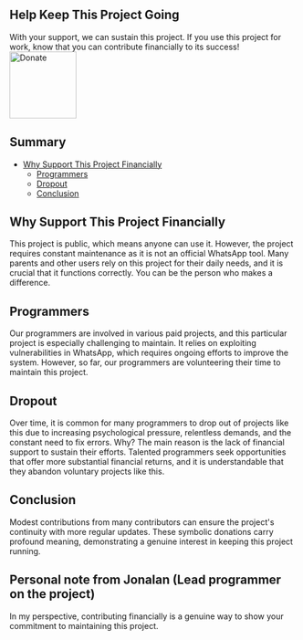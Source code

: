 ## Help Keep This Project Going
With your support, we can sustain this project. If you use this project for work, know that you can contribute financially to its success!
<br>
<a href='https://www.paypal.com/donate/?business=ZNZ9EAZN4XCDY&no_recurring=0&item_name=Thank+you+for+donating+to+us%21+It%27s+people+like+you+who+keep+this+project+going.&currency_code=USD'><img src='https://github.com/orkestral/venom/blob/master/img/Donate-now-button-blue.png' height='117' alt='Donate' /></a>

## Summary

- [Why Support This Project Financially](#why-support-this-project-financially)
  - [Programmers](#programmers)
  - [Dropout](#dropout)
  - [Conclusion](#conclusion)


## Why Support This Project Financially

This project is public, which means anyone can use it. However, the project requires constant maintenance as it is not an official WhatsApp tool. Many parents and other users rely on this project for their daily needs, and it is crucial that it functions correctly. You can be the person who makes a difference.

## Programmers

Our programmers are involved in various paid projects, and this particular project is especially challenging to maintain. It relies on exploiting vulnerabilities in WhatsApp, which requires ongoing efforts to improve the system. However, so far, our programmers are volunteering their time to maintain this project.

## Dropout

Over time, it is common for many programmers to drop out of projects like this due to increasing psychological pressure, relentless demands, and the constant need to fix errors. Why? The main reason is the lack of financial support to sustain their efforts. Talented programmers seek opportunities that offer more substantial financial returns, and it is understandable that they abandon voluntary projects like this.

## Conclusion

Modest contributions from many contributors can ensure the project's continuity with more regular updates. These symbolic donations carry profound meaning, demonstrating a genuine interest in keeping this project running.


## Personal note from Jonalan (Lead programmer on the project)

In my perspective, contributing financially is a genuine way to show your commitment to maintaining this project.


